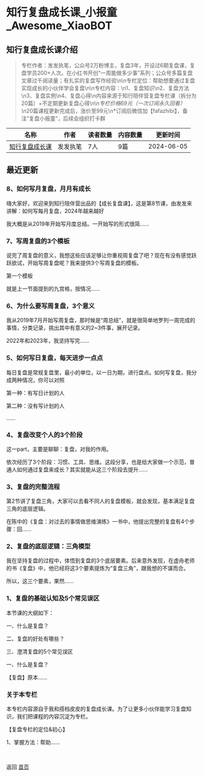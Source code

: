 # 知行复盘成长课_小报童_Awesome_XiaoBOT

## 知行复盘成长课介绍
> 专栏作者：发发执笔，公众号2万粉博主，复盘3年，开设过6期复盘课，复盘学员200+人次。在小红书开创“一周能做多少事”系列；公众号多篇复盘文章过千阅读量；有扎实的复盘写作经验\n\n专栏定位：帮助想要通过复盘实现成长的小伙伴学会复盘\n\n专栏内容：\n1、复盘知识\n2、复盘方法\n3、复盘实例\n4、复盘心得\n内容来源于知行陪伴营复盘专栏课（拆分为20篇）+不定期更新复盘心得\n\n*专栏价格69元（一次订阅永久回看）\n*20篇课程更新完成后，涨价至99元\n*订阅后微信加【fafazhibi】，备注“复盘小报童”，后续会组织打卡群  
  


|名称|作者|读者数量|内容数量|更新时间|
|---|---|---|---|---|
|[知行复盘成长课](https://xiaobot.net/p/fupanke?refer=9c3f1c95-a052-465a-9902-f6d75080262a)|发发执笔|7人|9篇|2024-06-05|

## 最近更新
### 8、如何写月复盘，月月有成长

嗨大家好，欢迎来到知行陪伴营出品的【成长复盘课】，这是第8节课，由发发来讲解：如何写每月复盘，2024年越来越好

我大概是从2019年开始写月度总结。一开始写的形式很简......

### 7、写周复盘的3个模板

说完了周复盘的意义，我想这些应该足够让你重视周复盘了吧？现在有没有感觉跃跃欲试，开始写周复盘呢？我来提供3个写周复盘的模板。

第一个模板

就是上一节面提到的九宫格，按情况......

### 6、为什么要写周复盘，3个意义

我从2019年7月开始写周复盘，那时候是“周总结”，就是很简单地罗列一周完成的事情，分类记录，挑出其中有意义的2~3件事，展开记录。

2022年和2023年，我坚持写完......

### 5、如何写日复盘，每天进步一点点

每日复盘是常规复盘里，最小的单位，以一日为期，进行盘点。如何写复盘，我分成两种情况，你可以对照

第一种：有写日计划的人

第二种：没有写计划的人

......

### 4、复盘改变个人的3个阶段

这一part，主要是聊聊：复盘，对我的作用。

依次经历了3个阶段：习惯、工具、思维。这段分享，也是给大家做一个示范，普通人如何通过复盘来成长？其实就能从这三个阶段去提升......

### 3、复盘的完整流程

第2节讲了复盘三角，大家可以去看不同人的复盘模板，就会发现，基本满足复盘三角的底层逻辑。

在陈中的《复盘：对过去的事情做思维演练》一书中，他提出完整的复盘有4个步骤：回......

### 2、复盘的底层逻辑：三角模型

我在坚持复盘的过程中，体悟到复盘的3个底层要素。后来意外发现，在虚舟老师的书《复盘》中，他已经将这3个要素提炼为“复盘三角”，跟我想的不谋而合。

所以，这三个要素，果然......

### 1、复盘的基础认知及5个常见误区

本节课的大纲如下：

一、什么是复盘？

二、复盘的好处有哪些？

三、澄清复盘的5个常见误区

一、什么是复盘？

【复盘】原本......

### 关于本专栏

本专栏内容源自于我和搭档皮皮的复盘成长课。为了让更多小伙伴能学习复盘知识，我们把课程的内容沉淀为专栏。

【复盘专栏的定位&初心】

1、掌握方法：帮助......


<a href="https://github.com/Reno9527/awesome-xiaobot" style="color: white; text-decoration: none;">awesome-xiaobot</a>

返回 [首页](../README.md)
